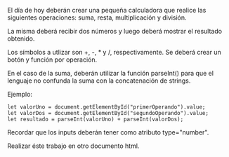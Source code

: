 El día de hoy deberán crear una pequeña calculadora que realice
las siguientes operaciones: suma, resta, multiplicación y división.

La misma deberá recibir dos números y luego deberá mostrar el resultado
obtenido.

Los símbolos a utlizar son +, -, * y /, respectivamente. Se deberá
crear un botón y función por operación. 

En el caso de la suma, deberán utilizar la función parseInt() para
que el lenguaje no confunda la suma con la concatenación de strings.

Ejemplo:
```
let valorUno = document.getElementById("primerOperando").value;
let valorDos = document.getElementById("segundoOperando").value;
let resultado = parseInt(valorUno) + parseInt(valorDos);
```

Recordar que los inputs deberán tener como atributo type="number".

Realizar éste trabajo en otro documento html.
